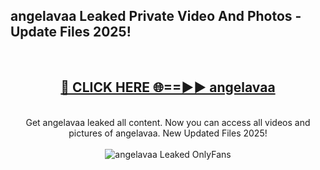 <h2>angelavaa Leaked Private Video And Photos - Update Files 2025!</h2>
<br>
<div align="center">
<h2><a href="https://top-ai-tools.click/QrbHav" rel="nofollow">🔴 CLICK HERE 🌐==►► angelavaa</a></h2>
<br>
Get angelavaa leaked all content. Now you can access all videos and pictures of angelavaa. New Updated Files 2025!
<br>
<br>
<a href="https://top-ai-tools.click/QrbHav" rel="nofollow" data-target="animated-image.originalLink"><img src="https://i.ibb.co.com/WyWwxjT/player-gif2.gif" alt="angelavaa Leaked  OnlyFans" style="max-width: 100%; display: inline-block;" data-target="animated-image.originalImage"></a>
</div>
<br>